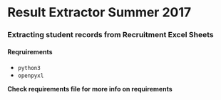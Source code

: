 # Result Extractor Summer 2017
### Extracting student records from Recruitment Excel Sheets

#### Reqruirements

- `python3`
- `openpyxl`

**Check requirements file for more info on requirements**